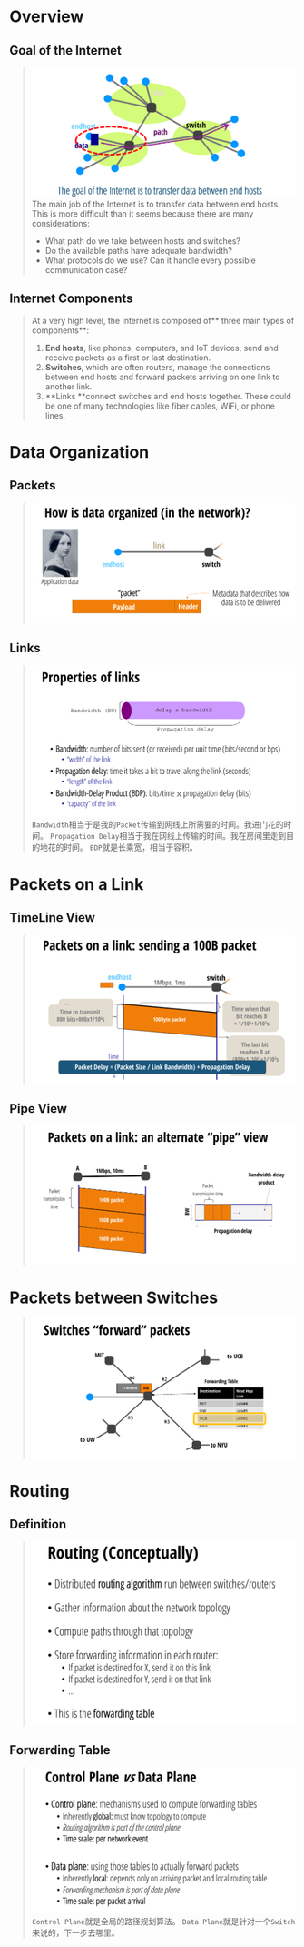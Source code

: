 # Overview
## Goal of the Internet
> ![](Introduction.assets/51370c354beb8117f57ae1cd31b25b2f_MD5.png)
> The main job of the Internet is to transfer data between end hosts. This is more difficult than it seems because there are many considerations:
> - What path do we take between hosts and switches?
> - Do the available paths have adequate bandwidth?
> - What protocols do we use? Can it handle every possible communication case?


## Internet Components
> At a very high level, the Internet is composed of** three main types of components**:
> 1. **End hosts**, like phones, computers, and IoT devices, send and receive packets as a first or last destination.
> 2. **Switches**, which are often routers, manage the connections between end hosts and forward packets arriving on one link to another link.
> 3. **Links **connect switches and end hosts together. These could be one of many technologies like fiber cables, WiFi, or phone lines.



# Data Organization
## Packets
> ![](Introduction.assets/9c95888561075106cd9276cf815de9ef_MD5.png)


## Links
> ![image.png](Introduction.assets/74d7649dc54b891e2ed0997fbf2e6aad_MD5.png)
> `Bandwidth`相当于是我的`Packet`传输到网线上所需要的时间。我进门花的时间。
> `Propagation Delay`相当于我在网线上传输的时间。我在房间里走到目的地花的时间。
> `BDP`就是长乘宽，相当于容积。




# Packets on a Link
## TimeLine View
> ![image.png](Introduction.assets/64c6f60ec9f42a7ec1bbb0664b7a41c0_MD5.png)



## Pipe View
> ![image.png](Introduction.assets/33a7b0e0b9ac004e9f5932b7d26433bb_MD5.png)



# Packets between Switches
> ![image.png](Introduction.assets/8dc9d0a0404e8162a56da49cd8c921d9_MD5.png)



# Routing
## Definition
> ![image.png](Introduction.assets/88b75372941f1b5653acb6674323d82f_MD5.png)


## Forwarding Table
> ![image.png](Introduction.assets/7a52706197d12b32fed3e2b66ad0f0d5_MD5.png)
> `Control Plane`就是全局的路径规划算法。
> `Data Plane`就是针对一个`Switch`来说的，下一步去哪里。

